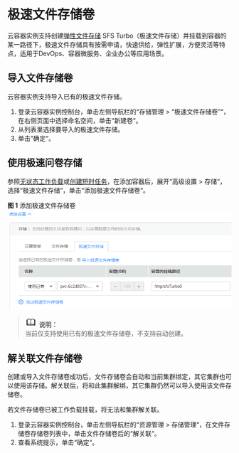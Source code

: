 # 极速文件存储卷<a name="cci_01_0069"></a>

云容器实例支持创建[弹性文件存储](https://www.huaweicloud.com/product/sfs.html)  SFS Turbo（极速文件存储）并挂载到容器的某一路径下，极速文件存储具有按需申请，快速供给，弹性扩展，方便灵活等特点，适用于DevOps、容器微服务、企业办公等应用场景。

## 导入文件存储卷<a name="section3772919163412"></a>

云容器实例支持导入已有的极速文件存储。

1.  登录云容器实例控制台，单击左侧导航栏的“存储管理 \> “极速文件存储卷”“，在右侧页面中选择命名空间，单击“新建卷“。
2.  从列表里选择要导入的极速文件存储。
3.  单击“确定“。

## 使用极速问卷存储<a name="section117841613164112"></a>

参照[无状态工作负载](无状态工作负载.md)或[创建短时任务](短时任务.md#section1754218181551)，在添加容器后，展开“高级设置 \> 存储“，选择“极速文件存储“，单击“添加极速文件存储卷“。

**图 1**  添加极速文件存储卷<a name="fig203931342144218"></a>  
![](figures/添加极速文件存储卷.png "添加极速文件存储卷")

>![](public_sys-resources/icon-note.gif) **说明：**   
>当前仅支持使用已有的极速文件存储卷，不支持自动创建。  

## 解关联文件存储卷<a name="section3772319183413"></a>

创建或导入文件存储卷成功后，文件存储卷会自动和当前集群绑定，其它集群也可以使用该存储。解关联后，将和此集群解绑，其它集群仍然可以导入使用该文件存储卷。

若文件存储卷已被工作负载挂载，将无法和集群解关联。

1.  登录云容器实例控制台，单击左侧导航栏的“资源管理 \> 存储管理“，在文件存储卷存储卷列表中，单击文件存储卷后的“解关联“。
2.  查看系统提示，单击“确定“。


